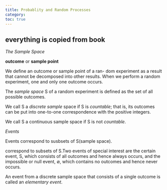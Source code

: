 ```yaml
---
title: Probablity and Random Processes
category: 
toc: true
---
```


## everything is copied from book

*The Sample Space*

**outcome** or **sample point**

We define an outcome or sample point of a ran-
dom experiment as a result that cannot be decomposed into other results. When we perform a random experiment, one and only one outcome occurs. 
<!--more-->

The *sample space* S of a random experiment is defined as the set of all possible outcomes.

We call S a *discrete sample* space if S is *countable*; that is, its outcomes can be put into one-to-one correspondence with the positive integers. 

We call S a continuous sample space if S is not *countable*.

*Events*

Events correspond to susbsets of S(sample space).

correspond to subsets of S.Two events of special interest are the certain event, S, which consists of all outcomes and hence always occurs, and the impossible or null event, $\emptyset$, which contains no outcomes and hence never occurs.

An event from a discrete sample space that consists of a single outcome is called an *elementary event*.
